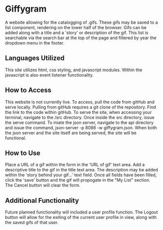 # Giffygram
A website allowing for the catalogging of .gifs. These gifs may be saved to a list component, rendering on the lower half of the browser. Gifs can be added along with a title and a 'story' or description of the gif. This list is searchable via the search bar at the top of the page and filtered by year the dropdown menu in the footer.

##  Languages Utilized
This site utilizes html, css styling, and javascript modules. Within the javascript is also event listener functionality. 

## How to Access
This website is not currently live. To access, pull the code from gitHub and serve locally. Pulling from gitHub requires a git clone of the repository. Find the link to the code within gitHub. To serve the site, when accessing your terminal, navigate to the /src directory. Once inside the src directory, issue the serve command. To iniate the json server, navigate to the api directory and issue the command, json-server -p 8088 -w giffygram.json. When both the json server and the site itself are being served, the site will be functional. 


## How to Use
Place a URL of a gif within the form in the 'URL of gif' text area. Add a descriptive title to the gif in the title text area. The description may be added within the 'story behind your gif...' text field. Once all fields have been filled, click the 'save' button and the gif will propogate in the "My List" section. The Cancel button will clear the form.

## Additional Functionality
Future planned functionality will included a user profile function. The Logout button will allow for the exiting of the current user profile in view, along with the saved gifs of that user. 
